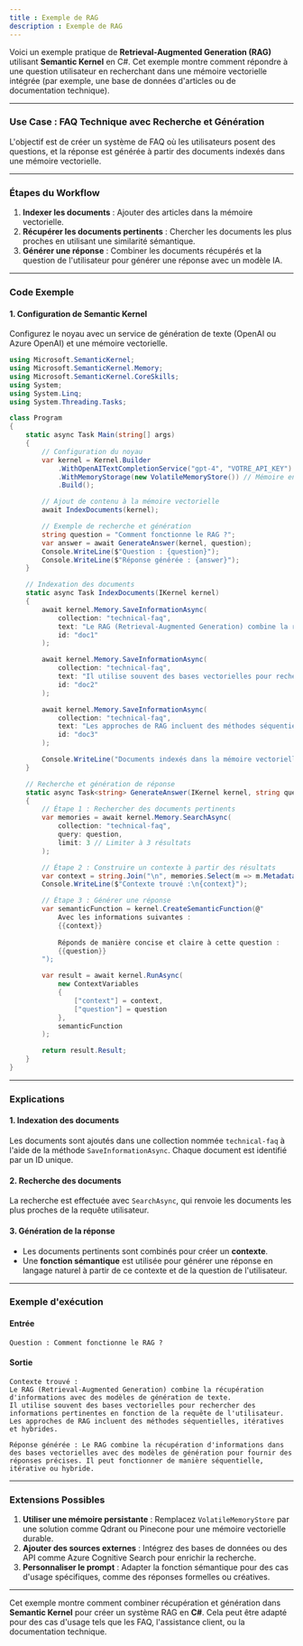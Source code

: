 ```yaml
---
title : Exemple de RAG
description : Exemple de RAG
---
```



Voici un exemple pratique de **Retrieval-Augmented Generation (RAG)** utilisant **Semantic Kernel** en C#. Cet exemple montre comment répondre à une question utilisateur en recherchant dans une mémoire vectorielle intégrée (par exemple, une base de données d'articles ou de documentation technique).

---

### **Use Case : FAQ Technique avec Recherche et Génération**

L'objectif est de créer un système de FAQ où les utilisateurs posent des questions, et la réponse est générée à partir des documents indexés dans une mémoire vectorielle.

---

### **Étapes du Workflow**

1. **Indexer les documents** : Ajouter des articles dans la mémoire vectorielle.
2. **Récupérer les documents pertinents** : Chercher les documents les plus proches en utilisant une similarité sémantique.
3. **Générer une réponse** : Combiner les documents récupérés et la question de l'utilisateur pour générer une réponse avec un modèle IA.

---

### **Code Exemple**

#### **1. Configuration de Semantic Kernel**

Configurez le noyau avec un service de génération de texte (OpenAI ou Azure OpenAI) et une mémoire vectorielle.

```csharp
using Microsoft.SemanticKernel;
using Microsoft.SemanticKernel.Memory;
using Microsoft.SemanticKernel.CoreSkills;
using System;
using System.Linq;
using System.Threading.Tasks;

class Program
{
    static async Task Main(string[] args)
    {
        // Configuration du noyau
        var kernel = Kernel.Builder
            .WithOpenAITextCompletionService("gpt-4", "VOTRE_API_KEY")
            .WithMemoryStorage(new VolatileMemoryStore()) // Mémoire en mémoire vive
            .Build();

        // Ajout de contenu à la mémoire vectorielle
        await IndexDocuments(kernel);

        // Exemple de recherche et génération
        string question = "Comment fonctionne le RAG ?";
        var answer = await GenerateAnswer(kernel, question);
        Console.WriteLine($"Question : {question}");
        Console.WriteLine($"Réponse générée : {answer}");
    }

    // Indexation des documents
    static async Task IndexDocuments(IKernel kernel)
    {
        await kernel.Memory.SaveInformationAsync(
            collection: "technical-faq",
            text: "Le RAG (Retrieval-Augmented Generation) combine la récupération d'informations avec des modèles de génération de texte.",
            id: "doc1"
        );

        await kernel.Memory.SaveInformationAsync(
            collection: "technical-faq",
            text: "Il utilise souvent des bases vectorielles pour rechercher des informations pertinentes en fonction de la requête de l'utilisateur.",
            id: "doc2"
        );

        await kernel.Memory.SaveInformationAsync(
            collection: "technical-faq",
            text: "Les approches de RAG incluent des méthodes séquentielles, itératives et hybrides.",
            id: "doc3"
        );

        Console.WriteLine("Documents indexés dans la mémoire vectorielle.");
    }

    // Recherche et génération de réponse
    static async Task<string> GenerateAnswer(IKernel kernel, string question)
    {
        // Étape 1 : Rechercher des documents pertinents
        var memories = await kernel.Memory.SearchAsync(
            collection: "technical-faq",
            query: question,
            limit: 3 // Limiter à 3 résultats
        );

        // Étape 2 : Construire un contexte à partir des résultats
        var context = string.Join("\n", memories.Select(m => m.Metadata.Text));
        Console.WriteLine($"Contexte trouvé :\n{context}");

        // Étape 3 : Générer une réponse
        var semanticFunction = kernel.CreateSemanticFunction(@"
            Avec les informations suivantes :
            {{context}}
            
            Réponds de manière concise et claire à cette question :
            {{question}}
        ");

        var result = await kernel.RunAsync(
            new ContextVariables
            {
                ["context"] = context,
                ["question"] = question
            },
            semanticFunction
        );

        return result.Result;
    }
}
```

---

### **Explications**

#### **1. Indexation des documents**

Les documents sont ajoutés dans une collection nommée `technical-faq` à l'aide de la méthode `SaveInformationAsync`. Chaque document est identifié par un ID unique.

#### **2. Recherche des documents**

La recherche est effectuée avec `SearchAsync`, qui renvoie les documents les plus proches de la requête utilisateur.

#### **3. Génération de la réponse**

- Les documents pertinents sont combinés pour créer un **contexte**.
- Une **fonction sémantique** est utilisée pour générer une réponse en langage naturel à partir de ce contexte et de la question de l'utilisateur.

---

### **Exemple d'exécution**

#### **Entrée**

```plaintext
Question : Comment fonctionne le RAG ?
```

#### **Sortie**

```plaintext
Contexte trouvé :
Le RAG (Retrieval-Augmented Generation) combine la récupération d'informations avec des modèles de génération de texte.
Il utilise souvent des bases vectorielles pour rechercher des informations pertinentes en fonction de la requête de l'utilisateur.
Les approches de RAG incluent des méthodes séquentielles, itératives et hybrides.

Réponse générée : Le RAG combine la récupération d'informations dans des bases vectorielles avec des modèles de génération pour fournir des réponses précises. Il peut fonctionner de manière séquentielle, itérative ou hybride.
```

---

### **Extensions Possibles**

1. **Utiliser une mémoire persistante** : Remplacez `VolatileMemoryStore` par une solution comme Qdrant ou Pinecone pour une mémoire vectorielle durable.
2. **Ajouter des sources externes** : Intégrez des bases de données ou des API comme Azure Cognitive Search pour enrichir la recherche.
3. **Personnaliser le prompt** : Adapter la fonction sémantique pour des cas d'usage spécifiques, comme des réponses formelles ou créatives.

---

Cet exemple montre comment combiner récupération et génération dans **Semantic Kernel** pour créer un système RAG en **C#**. Cela peut être adapté pour des cas d'usage tels que les FAQ, l'assistance client, ou la documentation technique.
